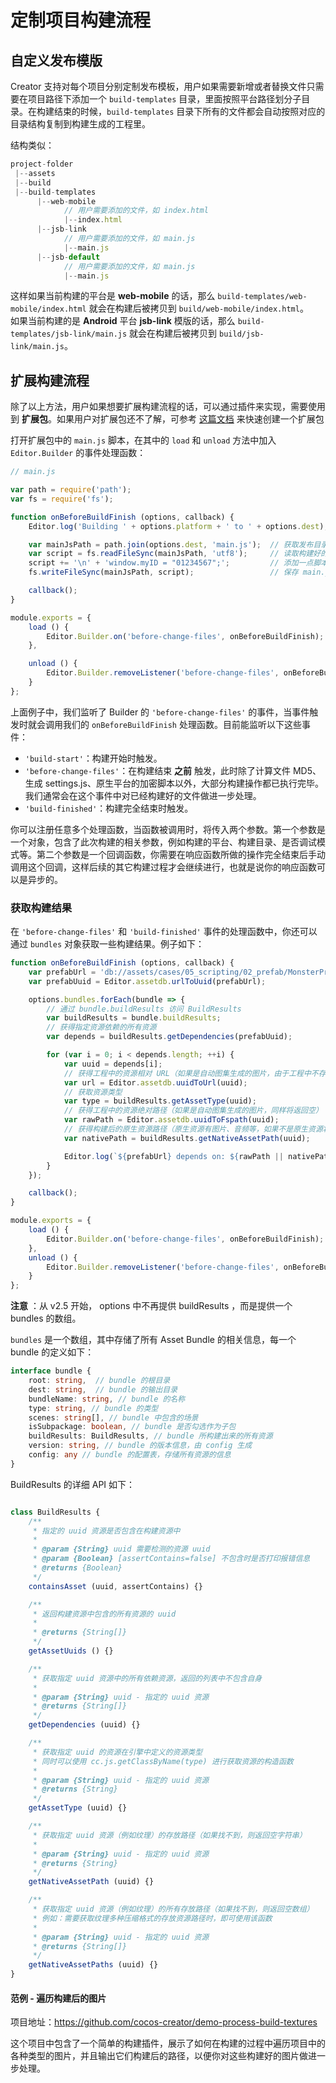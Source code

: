 # 定制项目构建流程

## 自定义发布模版

Creator 支持对每个项目分别定制发布模板，用户如果需要新增或者替换文件只需要在项目路径下添加一个 `build-templates` 目录，里面按照平台路径划分子目录。在构建结束的时候，`build-templates` 目录下所有的文件都会自动按照对应的目录结构复制到构建生成的工程里。

结构类似：

```js
project-folder
 |--assets
 |--build
 |--build-templates
      |--web-mobile
            // 用户需要添加的文件，如 index.html
            |--index.html
      |--jsb-link
            // 用户需要添加的文件，如 main.js
            |--main.js
      |--jsb-default
            // 用户需要添加的文件，如 main.js
            |--main.js
```

这样如果当前构建的平台是 **web-mobile** 的话，那么 `build-templates/web-mobile/index.html` 就会在构建后被拷贝到 `build/web-mobile/index.html`。<br>
如果当前构建的是 **Android** 平台 **jsb-link** 模版的话，那么 `build-templates/jsb-link/main.js` 就会在构建后被拷贝到 `build/jsb-link/main.js`。

## 扩展构建流程

除了以上方法，用户如果想要扩展构建流程的话，可以通过插件来实现，需要使用到 **扩展包**。如果用户对扩展包还不了解，可参考 [这篇文档](../extension/your-first-extension.md) 来快速创建一个扩展包

打开扩展包中的 `main.js` 脚本，在其中的 `load` 和 `unload` 方法中加入 `Editor.Builder` 的事件处理函数：

```js
// main.js

var path = require('path');
var fs = require('fs');

function onBeforeBuildFinish (options, callback) {
    Editor.log('Building ' + options.platform + ' to ' + options.dest); // 你可以在控制台输出点什么

    var mainJsPath = path.join(options.dest, 'main.js');  // 获取发布目录下的 main.js 所在路径
    var script = fs.readFileSync(mainJsPath, 'utf8');     // 读取构建好的 main.js
    script += '\n' + 'window.myID = "01234567";';         // 添加一点脚本到
    fs.writeFileSync(mainJsPath, script);                 // 保存 main.js

    callback();
}

module.exports = {
    load () {
        Editor.Builder.on('before-change-files', onBeforeBuildFinish);
    },

    unload () {
        Editor.Builder.removeListener('before-change-files', onBeforeBuildFinish);
    }
};
```

上面例子中，我们监听了 Builder 的 `'before-change-files'` 的事件，当事件触发时就会调用我们的 `onBeforeBuildFinish` 处理函数。目前能监听以下这些事件：

 - `'build-start'`：构建开始时触发。
 - `'before-change-files'`：在构建结束 **之前** 触发，此时除了计算文件 MD5、生成 settings.js、原生平台的加密脚本以外，大部分构建操作都已执行完毕。我们通常会在这个事件中对已经构建好的文件做进一步处理。
 - `'build-finished'`：构建完全结束时触发。

你可以注册任意多个处理函数，当函数被调用时，将传入两个参数。第一个参数是一个对象，包含了此次构建的相关参数，例如构建的平台、构建目录、是否调试模式等。第二个参数是一个回调函数，你需要在响应函数所做的操作完全结束后手动调用这个回调，这样后续的其它构建过程才会继续进行，也就是说你的响应函数可以是异步的。

### 获取构建结果

在 `'before-change-files'` 和 `'build-finished'` 事件的处理函数中，你还可以通过 `bundles` 对象获取一些构建结果。例子如下：

```js
function onBeforeBuildFinish (options, callback) {
    var prefabUrl = 'db://assets/cases/05_scripting/02_prefab/MonsterPrefab.prefab';
    var prefabUuid = Editor.assetdb.urlToUuid(prefabUrl);

    options.bundles.forEach(bundle => {
        // 通过 bundle.buildResults 访问 BuildResults
        var buildResults = bundle.buildResults;
        // 获得指定资源依赖的所有资源
        var depends = buildResults.getDependencies(prefabUuid);

        for (var i = 0; i < depends.length; ++i) {
            var uuid = depends[i];
            // 获得工程中的资源相对 URL（如果是自动图集生成的图片，由于工程中不存在对应资源，将返回空）
            var url = Editor.assetdb.uuidToUrl(uuid);
            // 获取资源类型
            var type = buildResults.getAssetType(uuid);
            // 获得工程中的资源绝对路径（如果是自动图集生成的图片，同样将返回空）
            var rawPath = Editor.assetdb.uuidToFspath(uuid);
            // 获得构建后的原生资源路径（原生资源有图片、音频等，如果不是原生资源将返回空）
            var nativePath = buildResults.getNativeAssetPath(uuid);

            Editor.log(`${prefabUrl} depends on: ${rawPath || nativePath} (${type})`);
        }
    });

    callback();
}

module.exports = {
    load () {
        Editor.Builder.on('before-change-files', onBeforeBuildFinish);
    },
    unload () {
        Editor.Builder.removeListener('before-change-files', onBeforeBuildFinish);
    }
};
```
**注意** ：从 v2.5 开始， options 中不再提供 buildResults ，而是提供一个 bundles 的数组。

`bundles` 是一个数组，其中存储了所有 Asset Bundle 的相关信息，每一个 bundle 的定义如下：

```typescript
interface bundle {
    root: string,  // bundle 的根目录
    dest: string,  // bundle 的输出目录
    bundleName: string, // bundle 的名称
    type: string, // bundle 的类型
    scenes: string[], // bundle 中包含的场景
    isSubpackage: boolean, // bundle 是否勾选作为子包
    buildResults: BuildResults, // bundle 所构建出来的所有资源
    version: string, // bundle 的版本信息，由 config 生成
    config: any // bundle 的配置表，存储所有资源的信息 
}
```

BuildResults 的详细 API 如下：

```js

class BuildResults {
    /**
     * 指定的 uuid 资源是否包含在构建资源中
     * 
     * @param {String} uuid 需要检测的资源 uuid
     * @param {Boolean} [assertContains=false] 不包含时是否打印报错信息
     * @returns {Boolean}
     */
    containsAsset (uuid, assertContains) {}

    /**
     * 返回构建资源中包含的所有资源的 uuid
     *
     * @returns {String[]}
     */
    getAssetUuids () {}

    /**
     * 获取指定 uuid 资源中的所有依赖资源，返回的列表中不包含自身
     *
     * @param {String} uuid - 指定的 uuid 资源
     * @returns {String[]}
     */
    getDependencies (uuid) {}

    /**
     * 获取指定 uuid 的资源在引擎中定义的资源类型
     * 同时可以使用 cc.js.getClassByName(type) 进行获取资源的构造函数
     *
     * @param {String} uuid - 指定的 uuid 资源
     * @returns {String}
     */
    getAssetType (uuid) {}

    /**
     * 获取指定 uuid 资源（例如纹理）的存放路径（如果找不到，则返回空字符串）
     *
     * @param {String} uuid - 指定的 uuid 资源
     * @returns {String}
     */
    getNativeAssetPath (uuid) {}

    /**
     * 获取指定 uuid 资源（例如纹理）的所有存放路径（如果找不到，则返回空数组）
     * 例如：需要获取纹理多种压缩格式的存放资源路径时，即可使用该函数
     *
     * @param {String} uuid - 指定的 uuid 资源
     * @returns {String[]}
     */
    getNativeAssetPaths (uuid) {}
}
```

#### 范例 - 遍历构建后的图片

项目地址：<https://github.com/cocos-creator/demo-process-build-textures>

这个项目中包含了一个简单的构建插件，展示了如何在构建的过程中遍历项目中的各种类型的图片，并且输出它们构建后的路径，以便你对这些构建好的图片做进一步处理。
